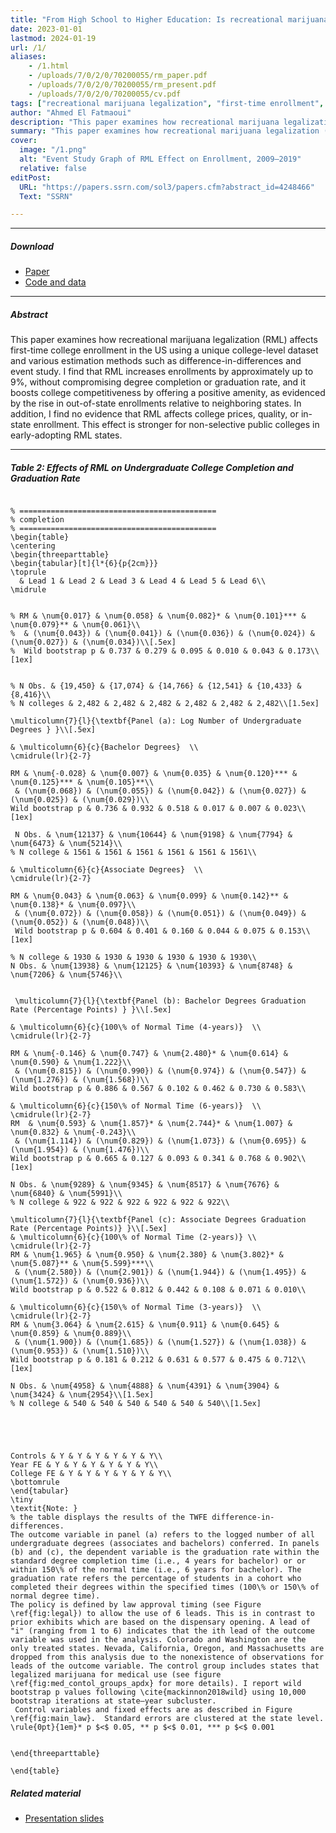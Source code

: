 ```yaml
---
title: "From High School to Higher Education: Is recreational marijuana a consumption amenity for US college students?" 
date: 2023-01-01
lastmod: 2024-01-19
url: /1/
aliases: 
    - /1.html
    - /uploads/7/0/2/0/70200055/rm_paper.pdf
    - /uploads/7/0/2/0/70200055/rm_present.pdf
    - /uploads/7/0/2/0/70200055/cv.pdf
tags: ["recreational marijuana legalization", "first-time enrollment", "difference-in-differences", "event study"]
author: "Ahmed El Fatmaoui"
description: "This paper examines how recreational marijuana legalization (RML) affects first-time college enrollment in the US using a unique college-level dataset and various estimation methods such as difference-in-differences, event study, and synthetic controls." 
summary: "This paper examines how recreational marijuana legalization (RML) affects first-time college enrollment in the US using a unique college-level dataset and various estimation methods such as difference-in-differences and event study" 
cover:
  image: "/1.png"
  alt: "Event Study Graph of RML Effect on Enrollment, 2009–2019"
  relative: false
editPost:
  URL: "https://papers.ssrn.com/sol3/papers.cfm?abstract_id=4248466"
  Text: "SSRN"

---
```


---
##### Download

+ [Paper](/rm_paper.pdf)
+ [Code and data](https://github.com/ahmedelfatmaoui/replication-files-EI24)

---

##### Abstract

This paper examines how recreational marijuana legalization (RML) affects first-time college enrollment in the US using a unique college-level dataset and various estimation methods such as difference-in-differences and event study. I find that RML increases enrollments by approximately up to 9%, without compromising degree completion or graduation rate, and it boosts college competitiveness by offering a positive amenity, as evidenced by the rise in out-of-state enrollments relative to neighboring states. In addition, I find no evidence that RML affects college prices, quality, or in-state enrollment. This effect is stronger for non-selective public colleges in early-adopting RML states.

---

##### Table 2: Effects of RML on Undergraduate College Completion and Graduation Rate
```{=latex}

% ============================================
% completion
% ============================================
\begin{table}
\centering
\begin{threeparttable}
\begin{tabular}[t]{l*{6}{p{2cm}}}
\toprule
  & Lead 1 & Lead 2 & Lead 3 & Lead 4 & Lead 5 & Lead 6\\
\midrule


% RM & \num{0.017} & \num{0.058} & \num{0.082}* & \num{0.101}*** & \num{0.079}** & \num{0.061}\\
%  & (\num{0.043}) & (\num{0.041}) & (\num{0.036}) & (\num{0.024}) & (\num{0.027}) & (\num{0.034})\\[.5ex]
%  Wild bootstrap p & 0.737 & 0.279 & 0.095 & 0.010 & 0.043 & 0.173\\[1ex]


% N Obs. & {19,450} & {17,074} & {14,766} & {12,541} & {10,433} & {8,416}\\
% N colleges & 2,482 & 2,482 & 2,482 & 2,482 & 2,482 & 2,482\\[1.5ex]

\multicolumn{7}{l}{\textbf{Panel (a): Log Number of Undergraduate Degrees } }\\[.5ex]

& \multicolumn{6}{c}{Bachelor Degrees}  \\
\cmidrule(lr){2-7} 

RM & \num{-0.028} & \num{0.007} & \num{0.035} & \num{0.120}*** & \num{0.125}*** & \num{0.105}**\\
 & (\num{0.068}) & (\num{0.055}) & (\num{0.042}) & (\num{0.027}) & (\num{0.025}) & (\num{0.029})\\
Wild bootstrap p & 0.736 & 0.932 & 0.518 & 0.017 & 0.007 & 0.023\\[1ex]

 N Obs. & \num{12137} & \num{10644} & \num{9198} & \num{7794} & \num{6473} & \num{5214}\\
% N college & 1561 & 1561 & 1561 & 1561 & 1561 & 1561\\

& \multicolumn{6}{c}{Associate Degrees}  \\
\cmidrule(lr){2-7} 

RM & \num{0.043} & \num{0.063} & \num{0.099} & \num{0.142}** & \num{0.138}* & \num{0.097}\\
 & (\num{0.072}) & (\num{0.058}) & (\num{0.051}) & (\num{0.049}) & (\num{0.052}) & (\num{0.048})\\
 Wild bootstrap p & 0.604 & 0.401 & 0.160 & 0.044 & 0.075 & 0.153\\[1ex]

% N college & 1930 & 1930 & 1930 & 1930 & 1930 & 1930\\
N Obs. & \num{13938} & \num{12125} & \num{10393} & \num{8748} & \num{7206} & \num{5746}\\


 \multicolumn{7}{l}{\textbf{Panel (b): Bachelor Degrees Graduation Rate (Percentage Points) } }\\[.5ex]

& \multicolumn{6}{c}{100\% of Normal Time (4-years)}  \\
\cmidrule(lr){2-7} 

RM & \num{-0.146} & \num{0.747} & \num{2.480}* & \num{0.614} & \num{0.590} & \num{1.222}\\
 & (\num{0.815}) & (\num{0.990}) & (\num{0.974}) & (\num{0.547}) & (\num{1.276}) & (\num{1.568})\\
Wild bootstrap p & 0.886 & 0.567 & 0.102 & 0.462 & 0.730 & 0.583\\

& \multicolumn{6}{c}{150\% of Normal Time (6-years)}  \\
\cmidrule(lr){2-7} 
RM  & \num{0.593} & \num{1.857}* & \num{2.744}* & \num{1.007} & \num{0.832} & \num{-0.243}\\
 & (\num{1.114}) & (\num{0.829}) & (\num{1.073}) & (\num{0.695}) & (\num{1.954}) & (\num{1.476})\\
Wild bootstrap p & 0.665 & 0.127 & 0.093 & 0.341 & 0.768 & 0.902\\[1ex]

N Obs. & \num{9289} & \num{9345} & \num{8517} & \num{7676} & \num{6840} & \num{5991}\\
% N college & 922 & 922 & 922 & 922 & 922 & 922\\

\multicolumn{7}{l}{\textbf{Panel (c): Associate Degrees Graduation Rate (Percentage Points)} }\\[.5ex]
& \multicolumn{6}{c}{100\% of Normal Time (2-years)} \\
\cmidrule(lr){2-7} 
RM & \num{1.965} & \num{0.950} & \num{2.380} & \num{3.802}* & \num{5.087}** & \num{5.599}***\\
 & (\num{2.580}) & (\num{2.901}) & (\num{1.944}) & (\num{1.495}) & (\num{1.572}) & (\num{0.936})\\
Wild bootstrap p & 0.522 & 0.812 & 0.442 & 0.108 & 0.071 & 0.010\\

& \multicolumn{6}{c}{150\% of Normal Time (3-years)}  \\
\cmidrule(lr){2-7} 
RM & \num{3.064} & \num{2.615} & \num{0.911} & \num{0.645} & \num{0.859} & \num{0.889}\\
 & (\num{1.900}) & (\num{1.685}) & (\num{1.527}) & (\num{1.038}) & (\num{0.953}) & (\num{1.510})\\
Wild bootstrap p & 0.181 & 0.212 & 0.631 & 0.577 & 0.475 & 0.712\\[1ex]

N Obs. & \num{4958} & \num{4888} & \num{4391} & \num{3904} & \num{3424} & \num{2954}\\[1.5ex]
% N college & 540 & 540 & 540 & 540 & 540 & 540\\[1.5ex]





Controls & Y & Y & Y & Y & Y & Y\\
Year FE & Y & Y & Y & Y & Y & Y\\
College FE & Y & Y & Y & Y & Y & Y\\
\bottomrule
\end{tabular}
\tiny
\textit{Note: } 
% the table displays the results of the TWFE difference-in-differences. 
The outcome variable in panel (a) refers to the logged number of all undergraduate degrees (associates and bachelors) conferred. In panels (b) and (c), the dependent variable is the graduation rate within the standard degree completion time (i.e., 4 years for bachelor) or or within 150\% of the normal time (i.e., 6 years for bachelor). The graduation rate refers the percentage of students in a cohort who completed their degrees within the specified times (100\% or 150\% of normal degree time). 
The policy is defined by law approval timing (see Figure \ref{fig:legal}) to allow the use of 6 leads. This is in contrast to prior exhibits which are based on the dispensary opening. A lead of "i" (ranging from 1 to 6) indicates that the ith lead of the outcome variable was used in the analysis. Colorado and Washington are the only treated states. Nevada, California, Oregon, and Massachusetts are dropped from this analysis due to the nonexistence of observations for leads of the outcome variable. The control group includes states that legalized marijuana for medical use (see figure \ref{fig:med_contol_groups_apdx} for more details). I report wild bootstrap p values following \cite{mackinnon2018wild} using 10,000 bootstrap iterations at state–year subcluster.
 Control variables and fixed effects are as described in Figure \ref{fig:main_law}.  Standard errors are clustered at the state level. 
\rule{0pt}{1em}* p $<$ 0.05, ** p $<$ 0.01, *** p $<$ 0.001

 
\end{threeparttable}

\end{table}
```


##### Related material

+ [Presentation slides](/rm_present.pdf)

